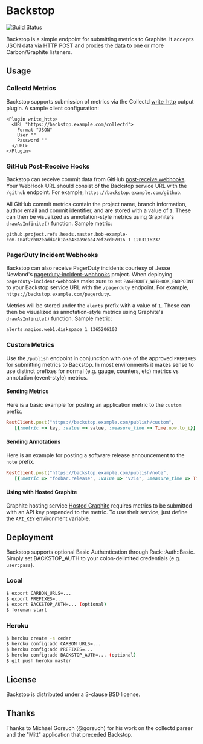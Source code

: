 # Backstop

[![Build Status](https://secure.travis-ci.org/obfuscurity/backstop.png?branch=master)](http://travis-ci.org/obfuscurity/backstop)

Backstop is a simple endpoint for submitting metrics to Graphite. It accepts JSON data via HTTP POST and proxies the data to one or more Carbon/Graphite listeners.

## Usage

### Collectd Metrics

Backstop supports submission of metrics via the Collectd [write_http](http://collectd.org/wiki/index.php/Plugin:Write_HTTP) output plugin. A sample client configuration:

```
<Plugin write_http>
  <URL "https://backstop.example.com/collectd">
    Format "JSON"
    User ""
    Password ""
  </URL>
</Plugin>
```

### GitHub Post-Receive Hooks

Backstop can receive commit data from GitHub [post-receive webhooks](https://help.github.com/articles/post-receive-hooks). Your WebHook URL should consist of the Backstop service URL with the `/github` endpoint. For example, `https://backstop.example.com/github`.

All GitHub commit metrics contain the project name, branch information, author email and commit identifier, and are stored with a value of `1`. These can then be visualized as annotation-style metrics using Graphite's `drawAsInfinite()` function. Sample metric:

```
github.project.refs.heads.master.bob-example-com.10af2cb02eadd4cb1a3e43aa9cae47ef2cd07016 1 1203116237
```

### PagerDuty Incident Webhooks

Backstop can also receive PagerDuty incidents courtesy of Jesse Newland's [pagerduty-incident-webhooks](https://github.com/github/pagerduty-incident-webhooks) project. When deploying `pagerduty-incident-webhooks` make sure to set `PAGERDUTY_WEBHOOK_ENDPOINT` to your Backstop service URL with the `/pagerduty` endpoint. For example, `https://backstop.example.com/pagerduty`.

Metrics will be stored under the `alerts` prefix with a value of `1`. These can then be visualized as annotation-style metrics using Graphite's `drawAsInfinite()` function. Sample metric:

```
alerts.nagios.web1.diskspace 1 1365206103
```

### Custom Metrics

Use the `/publish` endpoint in conjunction with one of the approved `PREFIXES` for submitting metrics to Backstop. In most environments it makes sense to use distinct prefixes for normal (e.g. gauge, counters, etc) metrics vs annotation (event-style) metrics.

#### Sending Metrics

Here is a basic example for posting an application metric to the `custom` prefix.

```ruby
RestClient.post("https://backstop.example.com/publish/custom",
   [{:metric => key, :value => value, :measure_time => Time.now.to_i}].to_json)
```

#### Sending Annotations

Here is an example for posting a software release announcement to the `note` prefix.

```ruby
RestClient.post("https://backstop.example.com/publish/note",
   [{:metric => "foobar.release", :value => "v214", :measure_time => Time.now.to_i}].to_json)
```

#### Using with Hosted Graphite

Graphite hosting service [Hosted Graphite](https://www.hostedgraphite.com) requires metrics to be submitted with an API key prepended to the metric.  To use their service, just define the `API_KEY` environment variable.

## Deployment

Backstop supports optional Basic Authentication through Rack::Auth::Basic. Simply set BACKSTOP_AUTH to your colon-delimited credentials (e.g. `user:pass`).

### Local

```bash
$ export CARBON_URLS=...
$ export PREFIXES=...
$ export BACKSTOP_AUTH=... (optional)
$ foreman start
```

### Heroku

```bash
$ heroku create -s cedar
$ heroku config:add CARBON_URLS=...
$ heroku config:add PREFIXES=...
$ heroku config:add BACKSTOP_AUTH=... (optional)
$ git push heroku master
```

## License

Backstop is distributed under a 3-clause BSD license.

## Thanks

Thanks to Michael Gorsuch (@gorsuch) for his work on the collectd parser and the "Mitt" application that preceded Backstop.

